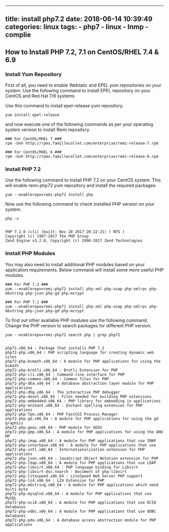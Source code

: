 --------
title: install php7.2
date: 2018-06-14 10:39:49
categories: linux
tags:
    - php7
    - linux
    - lnmp
    - complie
--------


## How to Install PHP 7.2, 7.1 on CentOS/RHEL 7.4 & 6.9

### Install Yum Repository


First of all, you need to enable Webtatic and EPEL yum repositories on your system. Use the following command to install EPEL repository on your CentOS and Red Hat 7/6 systems

Use this command to install epel-release yum repository.

```
yum install epel-release
```

and now execute one of the following commands as per your operating system version to install Remi repository.

```
### For CentOS/RHEL 7 ###
rpm -Uvh http://rpms.famillecollet.com/enterprise/remi-release-7.rpm

### For CentOS/RHEL 6 ###
rpm -Uvh http://rpms.famillecollet.com/enterprise/remi-release-6.rpm
```

### Install PHP 7.2

Use the following command to install PHP 7.2 on your CentOS system. This will enable remi-php72 yum repository and install the required packages.

```
yum --enablerepo=remi-php72 install php
```

Now use the following command to check installed PHP version on your system.

```
php -v


PHP 7.2.0 (cli) (built: Nov 28 2017 20:22:21) ( NTS )
Copyright (c) 1997-2017 The PHP Group
Zend Engine v3.2.0, Copyright (c) 1998-2017 Zend Technologies
```

### Install PHP Modules

You may also need to install additional PHP modules based on your application requirements. Below command will install some more useful PHP modules.

```
### For PHP 7.2 ###
yum --enablerepo=remi-php72 install php-xml php-soap php-xmlrpc php-mbstring php-json php-gd php-mcrypt

### For PHP 7.1 ###
yum --enablerepo=remi-php71 install php-xml php-soap php-xmlrpc php-mbstring php-json php-gd php-mcrypt
```

To find out other available PHP modules use the following command. Change the PHP version to search packages for different PHP version.

```
yum --enablerepo=remi-php72 search php | grep php72


php72.x86_64 : Package that installs PHP 7.2
php72-php.x86_64 : PHP scripting language for creating dynamic web sites
php72-php-bcmath.x86_64 : A module for PHP applications for using the bcmath
php72-php-brotli.x86_64 : Brotli Extension for PHP
php72-php-cli.x86_64 : Command-line interface for PHP
php72-php-common.x86_64 : Common files for PHP
php72-php-dba.x86_64 : A database abstraction layer module for PHP applications
php72-php-dbg.x86_64 : The interactive PHP debugger
php72-php-devel.x86_64 : Files needed for building PHP extensions
php72-php-embedded.x86_64 : PHP library for embedding in applications
php72-php-enchant.x86_64 : Enchant spelling extension for PHP applications
php72-php-fpm.x86_64 : PHP FastCGI Process Manager
php72-php-gd.x86_64 : A module for PHP applications for using the gd graphics
php72-php-geos.x86_64 : PHP module for GEOS
php72-php-gmp.x86_64 : A module for PHP applications for using the GNU MP
php72-php-imap.x86_64 : A module for PHP applications that use IMAP
php72-php-interbase.x86_64 : A module for PHP applications that use
php72-php-intl.x86_64 : Internationalization extension for PHP applications
php72-php-json.x86_64 : JavaScript Object Notation extension for PHP
php72-php-ldap.x86_64 : A module for PHP applications that use LDAP
php72-php-libvirt.x86_64 : PHP language binding for Libvirt
php72-php-libvirt-doc.noarch : Document of php-libvirt
php72-php-litespeed.x86_64 : LiteSpeed Web Server PHP support
php72-php-lz4.x86_64 : LZ4 Extension for PHP
php72-php-mbstring.x86_64 : A module for PHP applications which need multi-byte
php72-php-mysqlnd.x86_64 : A module for PHP applications that use MySQL
php72-php-oci8.x86_64 : A module for PHP applications that use OCI8 databases
php72-php-odbc.x86_64 : A module for PHP applications that use ODBC databases
php72-php-pdo.x86_64 : A database access abstraction module for PHP applications
```

